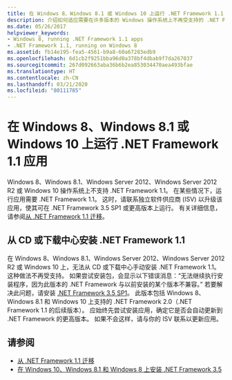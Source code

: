 ```yaml
---
title: 在 Windows 8、Windows 8.1 或 Windows 10 上运行 .NET Framework 1.1 应用
description: 介绍如何适应需要在许多版本的 Windows 操作系统上不再受支持的 .NET Framework 1.1 的应用程序。
ms.date: 05/26/2017
helpviewer_keywords:
- Windows 8, running .NET Framework 1.1 apps
- .NET Framework 1.1, running on Windows 8
ms.assetid: fb14e195-fea5-4561-b9a8-60a67283edb9
ms.openlocfilehash: 6d1cb2f9251bba96d0a378bf4dbab9f7da267037
ms.sourcegitcommit: 267d092663aba36b6b2ea853034470aea493bfae
ms.translationtype: HT
ms.contentlocale: zh-CN
ms.lasthandoff: 03/21/2020
ms.locfileid: "80111785"
---
```

# <a name="run-net-framework-11-apps-on-windows-8-windows-81-or-windows-10"></a>在 Windows 8、Windows 8.1 或 Windows 10 上运行 .NET Framework 1.1 应用

Windows 8、Windows 8.1、Windows Server 2012、Windows Server 2012 R2 或 Windows 10 操作系统上不支持 .NET Framework 1.1。 在某些情况下，运行应用需要 .NET Framework 1.1。 这时，请联系独立软件供应商 (ISV) 以升级该应用，使其可在 .NET Framework 3.5 SP1 或更高版本上运行。 有关详细信息，请参阅[从 .NET Framework 1.1 迁移](../migration-guide/migrating-from-the-net-framework-1-1.md)。

## <a name="install-net-framework-11-from-a-cd-or-download-center"></a>从 CD 或下载中心安装 .NET Framework 1.1

在 Windows 8、Windows 8.1、Windows Server 2012、Windows Server 2012 R2 或 Windows 10 上，无法从 CD 或下载中心手动安装 .NET Framework 1.1。 这种做法不再受支持。 如果尝试安装包，会显示以下错误消息：“无法继续执行安装程序，因为此版本的 .NET Framework 与以前安装的某个版本不兼容。” 若要解决此问题，请安装 [.NET Framework 3.5 SP1](https://www.microsoft.com/download/details.aspx?id=22)。 此版本包括 Windows 8、Windows 8.1 和 Windows 10 上支持的 .NET Framework 2.0（.NET Framework 1.1 的后续版本）。 应始终先尝试安装应用，确定它是否会自动更新到 .NET Framework 的更高版本。 如果不会这样，请与你的 ISV 联系以更新应用。

## <a name="see-also"></a>请参阅

- [从 .NET Framework 1.1 迁移](../migration-guide/migrating-from-the-net-framework-1-1.md)
- [在 Windows 10、Windows 8.1 和 Windows 8 上安装 .NET Framework 3.5](dotnet-35-windows-10.md)
